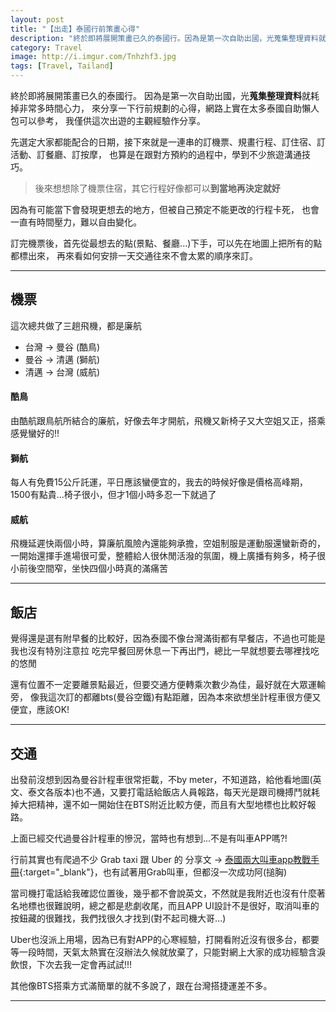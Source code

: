 ```yaml
---
layout: post
title: "【出走】泰國行前策畫心得"
description: "終於即將展開策畫已久的泰國行。因為是第一次自助出國，光蒐集整理資料就耗掉非常多時間心力，來分享一下行前規劃的心得，網路上實在太多泰國自助懶人包可以參考，我僅供這次出遊的主觀經驗作分享。"
category: Travel
image: http://i.imgur.com/Tnhzhf3.jpg
tags: [Travel, Tailand]
---
```


終於即將展開策畫已久的泰國行。
因為是第一次自助出國，光**蒐集整理資料**就耗掉非常多時間心力，
來分享一下行前規劃的心得，網路上實在太多泰國自助懶人包可以參考，
我僅供這次出遊的主觀經驗作分享。

先選定大家都能配合的日期，接下來就是一連串的訂機票、規畫行程、訂住宿、訂活動、訂餐廳、訂按摩，
也算是在跟對方預約的過程中，學到不少旅遊溝通技巧。

> 後來想想除了機票住宿，其它行程好像都可以**到當地再決定就好**

因為有可能當下會發現更想去的地方，但被自己預定不能更改的行程卡死，
也會一直有時間壓力，難以自由變化。

訂完機票後，首先從最想去的點(景點、餐廳...)下手，可以先在地圖上把所有的點都標出來，
再來看如何安排一天交通往來不會太累的順序來訂。

---

## 機票
這次總共做了三趟飛機，都是廉航

- 台灣 → 曼谷 (酷鳥)
- 曼谷 → 清邁 (獅航)
- 清邁 → 台灣 (威航)

#### 酷鳥  
由酷航跟鳥航所結合的廉航，好像去年才開航，飛機又新椅子又大空姐又正，搭乘感覺蠻好的!!

#### 獅航  
每人有免費15公斤託運，平日應該蠻便宜的，我去的時候好像是價格高峰期，1500有點貴...椅子很小，但才1個小時多忍一下就過了

#### 威航  
飛機延遲快兩個小時，算廉航風險內還能夠承擔，空姐制服是運動服還蠻新奇的，一開始還揮手進場很可愛，整體給人很休閒活潑的氛圍，機上廣播有夠多，椅子很小前後空間窄，坐快四個小時真的滿痛苦

---

## 飯店

覺得還是選有附早餐的比較好，因為泰國不像台灣滿街都有早餐店，不過也可能是我也沒有特別注意拉
吃完早餐回房休息一下再出門，總比一早就想要去哪裡找吃的悠閒

還有位置不一定要離景點最近，但要交通方便轉乘次數少為佳，最好就在大眾運輸旁，
像我這次訂的都離bts(曼谷空鐵)有點距離，因為本來欲想坐計程車很方便又便宜，應該OK!  

---

## 交通

出發前沒想到因為曼谷計程車很常拒載，不by meter，不知道路，給他看地圖(英文、泰文各版本)也不通，又要打電話給飯店人員報路，每天光是跟司機搏鬥就耗掉大把精神，還不如一開始住在BTS附近比較方便，而且有大型地標也比較好報路。

上面已經交代過曼谷計程車的慘況，當時也有想到...不是有叫車APP嗎?!

行前其實也有爬過不少 Grab taxi 跟 Uber 的 分享文 → [泰國兩大叫車app教戰手冊](http://bangkokgoplay.pixnet.net/blog/post/63016417-uber%EF%BC%86grab-taxi%EF%BC%8D%E6%B3%B0%E5%9C%8B%E5%85%A9%E5%A4%A7%E5%8F%AB%E8%BB%8Aapp%E6%95%99%E6%88%B0%E6%89%8B%E5%86%8A){:target="_blank"}，也有試著用Grab叫車，但都沒一次成功阿(搥胸)

當司機打電話給我確認位置後，幾乎都不會說英文，不然就是我附近也沒有什麼著名地標也很難說明，總之都是悲劇收尾，而且APP UI設計不是很好，取消叫車的按鈕藏的很難找，我們找很久才找到(對不起司機大哥...)

Uber也沒派上用場，因為已有對APP的心寒經驗，打開看附近沒有很多台，都要等一段時間，天氣太熱實在沒辦法久候就放棄了，只能對網上大家的成功經驗含淚飲恨，下次去我一定會再試試!!!

其他像BTS搭乘方式滿簡單的就不多說了，跟在台灣搭捷運差不多。






------------------------------

